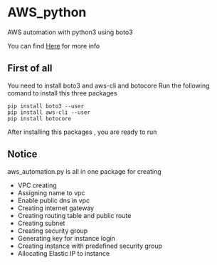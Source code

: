 # AWS_python
AWS automation with python3 using boto3

You can find [Here](https://boto3.amazonaws.com/v1/documentation/api/latest/reference/services/ec2.html) for more info

## First of all
You need to install boto3 and aws-cli and botocore
Run the following comand to install this three packages
```
pip install boto3 --user
pip install aws-cli --user
pip install botocore
```
After installing this packages , you are ready to run

## Notice
aws_automation.py is all in one package for creating 
* VPC creating
* Assigning name to vpc
* Enable public dns in vpc
* Creating internet gateway
* Creating routing table and public route
* Creating subnet
* Creating security group
* Generating key for instance login
* Creating instance with predefined security group 
* Allocating Elastic IP to instance

